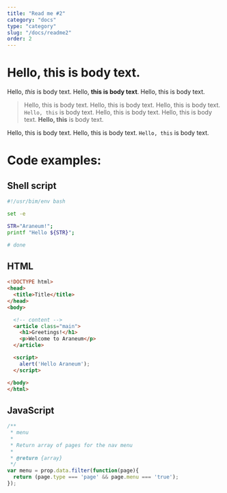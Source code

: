 ```yaml
---
title: "Read me #2"
category: "docs"
type: "category"
slug: "/docs/readme2"
order: 2
---
```


# Hello, this is body text.

Hello, _this_ is body text. Hello, **this is body text**. Hello, this is body text.

> Hello, this is body text. Hello, this is body text. Hello, this is body text. `Hello, this` is body text. Hello, this is body text. Hello, this is body text. **Hello, this** is body text.

Hello, this is body text. Hello, this is body text. `Hello, this` is body text.

# Code examples:

## Shell script

```sh
#!/usr/bim/env bash

set -e

STR="Araneum!";
printf "Hello ${STR}";

# done
```

## HTML

```html
<!DOCTYPE html>
<head>
  <title>Title</title>
</head>
<body>

  <!-- content -->
  <article class="main">
    <h1>Greetings!</h1>
    <p>Welcome to Araneum</p>
  </article>

  <script>
    alert('Hello Araneum');
  </script>

</body>
</html>
```

## JavaScript

```javascript
/**
 * menu
 *
 * Return array of pages for the nav menu
 *
 * @return {array}
 */
var menu = prop.data.filter(function(page){
  return (page.type === 'page' && page.menu === 'true');
});
```
